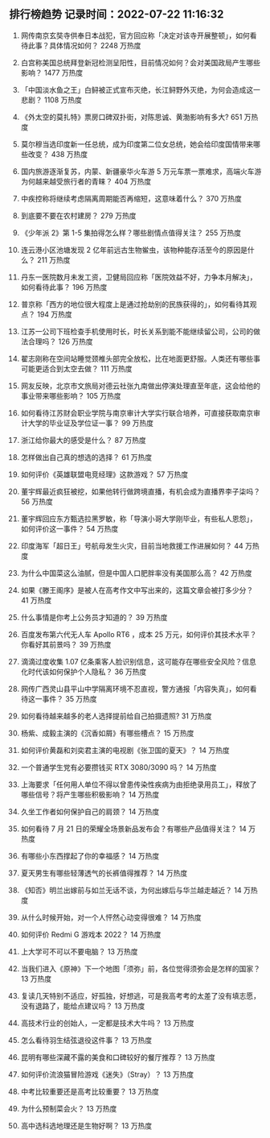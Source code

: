 
## 排行榜趋势 记录时间：2022-07-22 11:16:32
  
  1. 网传南京玄奘寺供奉日本战犯，官方回应称「决定对该寺开展整顿」，如何看待此事？具体情况如何？ 2248 万热度
    
  2. 白宫称美国总统拜登新冠检测呈阳性，目前情况如何？会对美国政局产生哪些影响？ 1477 万热度
    
  3. 「中国淡水鱼之王」白鲟被正式宣布灭绝，长江鲟野外灭绝，为何会造成这一悲剧？ 1108 万热度
    
  4. 《外太空的莫扎特》票房口碑双扑街，对陈思诚、黄渤影响有多大? 651 万热度
    
  5. 莫尔穆当选印度新一任总统，成为印度第二位女总统，她会给印度国情带来哪些改变？ 438 万热度
    
  6. 国内旅游逐渐复苏，内蒙、新疆豪华火车游 5 万元车票一票难求，高端火车游为何越来越受旅行者的青睐？ 404 万热度
    
  7. 中疾控称将继续考虑隔离周期能否再缩短，这意味着什么？ 370 万热度
    
  8. 到底要不要在农村建房？ 279 万热度
    
  9. 《少年派 2》第 1-5 集拍得怎么样？哪些剧情点值得关注？ 255 万热度
    
  10. 连云港小区池塘发现 2 亿年前远古生物鲎虫，该物种能存活至今的原因是什么？ 211 万热度
    
  11. 丹东一医院数月未发工资，卫健局回应称「医院效益不好，力争本月解决」，如何看待此事？ 196 万热度
    
  12. 普京称「西方的地位很大程度上是通过抢劫别的民族获得的」，如何看待其观点？ 194 万热度
    
  13. 江苏一公司下班检查手机使用时长，时长关系到能不能继续留公司，公司的做法合理吗？ 126 万热度
    
  14. 翟志刚称在空间站睡觉颈椎头部完全放松，比在地面更舒服。人类还有哪些事可能更适合到太空去做？ 111 万热度
    
  15. 网友反映，北京市文旅局对德云社张九南做出停演处理直至年底，这会给他的事业带来哪些影响？ 105 万热度
    
  16. 如何看待江苏财会职业学院与南京审计大学实行联合培养，可直接获取南京审计大学的毕业证及学位证一事？ 99 万热度
    
  17. 浙江给你最大的感受是什么？ 87 万热度
    
  18. 怎样做出自己真的想选的选择？ 61 万热度
    
  19. 如何评价《英雄联盟电竞经理》这款游戏？ 57 万热度
    
  20. 董宇辉最近疯狂被挖，如果他转行做跨境直播，有机会成为直播界李子柒吗？ 56 万热度
    
  21. 董宇辉回应东方甄选拉黑罗敏，称「导演小哥大学刚毕业，有些私人恩怨」，如何评价这一事件？ 54 万热度
    
  22. 印度海军「超日王」号航母发生火灾，目前当地救援工作进展如何？ 44 万热度
    
  23. 为什么中国菜这么油腻，但是中国人口肥胖率没有美国那么高？ 42 万热度
    
  24. 如果《滕王阁序》是被人在高考作文中写出来的，这篇文章会被打多少分？ 41 万热度
    
  25. 什么事情是你考上公务员才知道的？ 39 万热度
    
  26. 百度发布第六代无人车 Apollo RT6 ，成本 25 万元，如何评价其技术水平？你看好其前景吗？ 39 万热度
    
  27. 滴滴过度收集 1.07 亿条乘客人脸识别信息，这可能存在哪些安全风险？信息化时代该如何保护个人隐私？ 36 万热度
    
  28. 网传广西灵山县平山中学隔离环境不忍直视，警方通报「内容失真」，如何看待这一事件？ 35 万热度
    
  29. 如何看待越来越多的老人选择提前给自己拍摄遗照? 31 万热度
    
  30. 杨紫、成毅主演的《沉香如屑》有哪些槽点？ 15 万热度
    
  31. 如何评价黄磊和刘奕君主演的电视剧《张卫国的夏天》？ 14 万热度
    
  32. 一个普通学生党有必要攒钱买 RTX 3080/3090 吗？ 14 万热度
    
  33. 上海要求「任何用人单位不得以曾患传染性疾病为由拒绝录用员工」，释放了哪些信号？将产生哪些积极影响？ 14 万热度
    
  34. 久坐工作者如何保护自己的肩颈？ 14 万热度
    
  35. 如何看待 7 月 21 日的荣耀全场景新品发布会？有哪些产品值得关注？ 14 万热度
    
  36. 有哪些小东西撑起了你的幸福感？ 14 万热度
    
  37. 夏天男生有哪些轻薄透气的长裤值得推荐？ 14 万热度
    
  38. 《知否》明兰出嫁前与如兰无话不谈，为何出嫁后与华兰越走越近？ 14 万热度
    
  39. 从什么时候开始，对一个人怦然心动变得很难？ 14 万热度
    
  40. 如何评价 Redmi G 游戏本 2022？ 14 万热度
    
  41. 上大学可不可以不要电脑？ 13 万热度
    
  42. 当我们进入《原神》下一个地图「须弥」前，各位觉得须弥会是怎样的国家？ 13 万热度
    
  43. 复读几天特别不适应，好孤独，好想逃，可是我高考考的太差了没有填志愿，没有退路了，能给点建议吗？ 13 万热度
    
  44. 高技术行业的创始人，一定都是技术大牛吗？ 13 万热度
    
  45. 怎么看待羽生结弦退役这件事？ 13 万热度
    
  46. 昆明有哪些深藏不露的美食和口碑较好的餐厅推荐？ 13 万热度
    
  47. 如何评价流浪猫冒险游戏《迷失》（Stray）？ 13 万热度
    
  48. 中考比较重要还是高考比较重要？ 13 万热度
    
  49. 为什么预制菜会火？ 13 万热度
    
  50. 高中选科选地理还是生物好啊？ 13 万热度
    